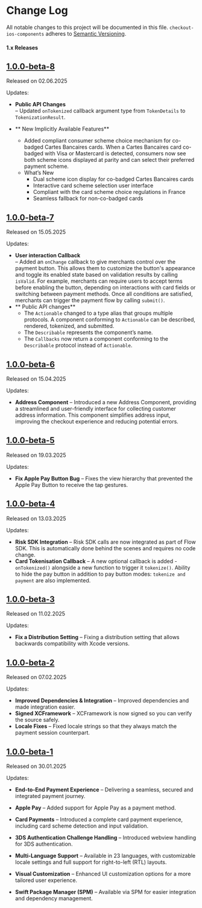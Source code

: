 # Change Log

All notable changes to this project will be documented in this file.
`checkout-ios-components` adheres to [Semantic Versioning](http://semver.org/).

#### 1.x Releases

## [1.0.0-beta-8](https://github.com/checkout/checkout-ios-components/releases/tag/1.0.0-beta-8)

Released on 02.06.2025

Updates:

- **Public API Changes**  
  – Updated `onTokenized` callback argument type from `TokenDetails` to `TokenizationResult`.
  
- ** New Implicitly Available Features** 
  - Added compliant consumer scheme choice mechanism for co-badged Cartes Bancaires cards. When a Cartes Bancaires card co-badged with Visa or Mastercard is detected, consumers now see both scheme icons displayed at parity and can select their preferred payment scheme.
  - What’s New
    - Dual scheme icon display for co-badged Cartes Bancaires cards
    - Interactive card scheme selection user interface
    - Compliant with the card scheme choice regulations in France
    - Seamless fallback for non-co-badged cards

## [1.0.0-beta-7](https://github.com/checkout/checkout-ios-components/releases/tag/1.0.0-beta-7)

Released on 15.05.2025

Updates:

- **User interaction Callback**  
  – Added an `onChange` callback to give merchants control over the payment button. This allows them to customize the button's appearance and toggle its enabled state based on validation results by calling `isValid`. For example, merchants can require users to accept terms before enabling the button, depending on interactions with card fields or switching between payment methods. Once all conditions are satisfied, merchants can trigger the payment flow by calling `submit()`.
- ** Public API changes** 
  - The `Actionable` changed to a type alias that groups multiple protocols. A component conforming to `Actionable` can be described, rendered, tokenized, and submitted.
  - The `Describable` represents the component’s name. 
  - The `Callbacks` now return a component conforming to the `Describable` protocol instead of `Actionable`.

## [1.0.0-beta-6](https://github.com/checkout/checkout-ios-components/releases/tag/1.0.0-beta-6)

Released on 15.04.2025

Updates:

-   **Address Component** – Introduced a new Address Component, providing a streamlined and user-friendly interface for collecting customer address information. This component simplifies address input, improving the checkout experience and reducing potential errors.

## [1.0.0-beta-5](https://github.com/checkout/checkout-ios-components/releases/tag/1.0.0-beta-5)

Released on 19.03.2025

Updates:

- **Fix Apple Pay Button Bug** – Fixes the view hierarchy that prevented the Apple Pay Button to receive the tap gestures.

## [1.0.0-beta-4](https://github.com/checkout/checkout-ios-components/releases/tag/1.0.0-beta-4)

Released on 13.03.2025

Updates:

- **Risk SDK Integration** – Risk SDK calls are now integrated as part of Flow SDK. This is automatically done behind the scenes and requires no code change.
- **Card Tokenisation Callback** – A new optional callback is added - `onTokenized()` alongside a new function to trigger it `tokenize()`. Ability to hide the pay button in addition to pay button modes: `tokenize and payment` are also implemented.

## [1.0.0-beta-3](https://github.com/checkout/checkout-ios-components/releases/tag/1.0.0-beta-3)

Released on 11.02.2025

Updates:

- **Fix a Distribution Setting** – Fixing a distribution setting that allows backwards compatibility with Xcode versions.

## [1.0.0-beta-2](https://github.com/checkout/checkout-ios-components/releases/tag/1.0.0-beta-2)

Released on 07.02.2025

Updates:

- **Improved Dependencies & Integration** – Improved dependencies and made integration easier.
- **Signed XCFramework** – XCFramework is now signed so you can verify the source safely.
- **Locale Fixes** – Fixed locale strings so that they always match the payment session counterpart.

## [1.0.0-beta-1](https://github.com/checkout/checkout-ios-components/releases/tag/1.0.0-beta-1)

Released on 30.01.2025

Updates:

- **End-to-End Payment Experience** – Delivering a seamless, secured and integrated payment journey.

- **Apple Pay** – Added support for Apple Pay as a payment method.

- **Card Payments** – Introduced a complete card payment experience, including card scheme detection and input validation.

- **3DS Authentication Challenge Handling** – Introduced webview handling for 3DS authentication.

- **Multi-Language Support** – Available in 23 languages, with customizable locale settings and full support for right-to-left (RTL) layouts.

- **Visual Customization** – Enhanced UI customization options for a more tailored user experience.

- **Swift Package Manager (SPM)** – Available via SPM for easier integration and dependency management.
